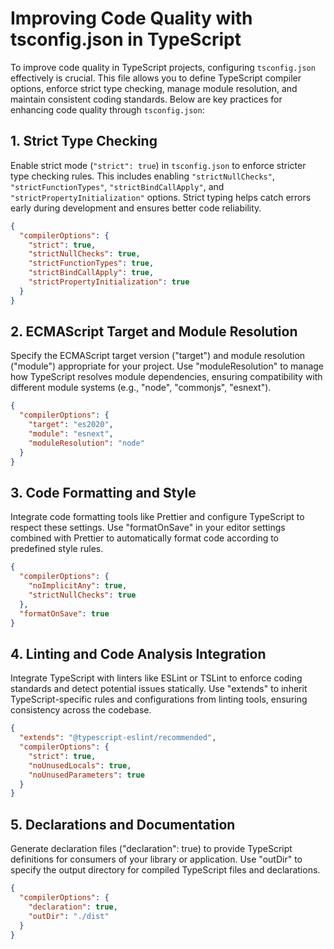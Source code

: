 # Improving Code Quality with tsconfig.json in TypeScript

To improve code quality in TypeScript projects, configuring `tsconfig.json` effectively is crucial. This file allows you to define TypeScript compiler options, enforce strict type checking, manage module resolution, and maintain consistent coding standards. Below are key practices for enhancing code quality through `tsconfig.json`:

## 1. Strict Type Checking

Enable strict mode (`"strict": true`) in `tsconfig.json` to enforce stricter type checking rules. This includes enabling `"strictNullChecks"`, `"strictFunctionTypes"`, `"strictBindCallApply"`, and `"strictPropertyInitialization"` options. Strict typing helps catch errors early during development and ensures better code reliability.

```json
{
  "compilerOptions": {
    "strict": true,
    "strictNullChecks": true,
    "strictFunctionTypes": true,
    "strictBindCallApply": true,
    "strictPropertyInitialization": true
  }
}
```

## 2. ECMAScript Target and Module Resolution

Specify the ECMAScript target version ("target") and module resolution ("module") appropriate for your project. Use "moduleResolution" to manage how TypeScript resolves module dependencies, ensuring compatibility with different module systems (e.g., "node", "commonjs", "esnext").

```json
{
  "compilerOptions": {
    "target": "es2020",
    "module": "esnext",
    "moduleResolution": "node"
  }
}
```

## 3. Code Formatting and Style

Integrate code formatting tools like Prettier and configure TypeScript to respect these settings. Use "formatOnSave" in your editor settings combined with Prettier to automatically format code according to predefined style rules.

```json
{
  "compilerOptions": {
    "noImplicitAny": true,
    "strictNullChecks": true
  },
  "formatOnSave": true
}
```

## 4. Linting and Code Analysis Integration

Integrate TypeScript with linters like ESLint or TSLint to enforce coding standards and detect potential issues statically. Use "extends" to inherit TypeScript-specific rules and configurations from linting tools, ensuring consistency across the codebase.

```json
{
  "extends": "@typescript-eslint/recommended",
  "compilerOptions": {
    "strict": true,
    "noUnusedLocals": true,
    "noUnusedParameters": true
  }
}
```

## 5. Declarations and Documentation

Generate declaration files ("declaration": true) to provide TypeScript definitions for consumers of your library or application. Use "outDir" to specify the output directory for compiled TypeScript files and declarations.

```json
{
  "compilerOptions": {
    "declaration": true,
    "outDir": "./dist"
  }
}
```
